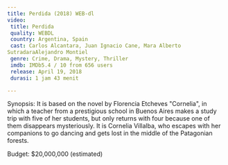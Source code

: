 ```yaml
---
title: Perdida (2018) WEB-dl
video:
 title: Perdida
 quality: WEBDL
 country: Argentina, Spain
 cast: Carlos Alcantara, Juan Ignacio Cane, Mara Alberto
SutradaraAlejandro Montiel
 genre: Crime, Drama, Mystery, Thriller
 imdb: IMDb5.4 / 10 from 656 users
 release: April 19, 2018
 durasi: 1 jam 43 menit

---
```


Synopsis:
It is based on the novel by Florencia Etcheves "Cornelia", in which a teacher from a prestigious school in Buenos Aires makes a study trip with five of her students, but only returns with four because one of them disappears mysteriously. It is Cornelia Villalba, who escapes with her companions to go dancing and gets lost in the middle of the Patagonian forests.

Budget: $20,000,000 (estimated)
